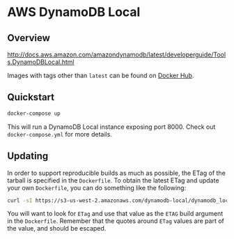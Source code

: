 # AWS DynamoDB Local

## Overview

http://docs.aws.amazon.com/amazondynamodb/latest/developerguide/Tools.DynamoDBLocal.html

Images with tags other than `latest` can be found on
[Docker Hub](https://hub.docker.com/r/gordonstratton/dynamodb-local/).

## Quickstart

```sh
docker-compose up
```

This will run a DynamoDB Local instance exposing port 8000. Check out `docker-compose.yml` for more details.

## Updating

In order to support reproducible builds as much as possible, the ETag of the
tarball is specified in the `Dockerfile`. To obtain the latest ETag and update
your own `Dockerfile`, you can do something like the following:

```sh
curl -sI https://s3-us-west-2.amazonaws.com/dynamodb-local/dynamodb_local_latest.tar.gz
```

You will want to look for `ETag` and use that value as the `ETAG` build argument
in the `Dockerfile`. Remember that the quotes around `ETag` values are part of
the value, and should be escaped.
